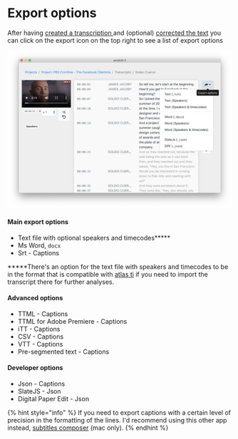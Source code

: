 # Export options

After having [created a transcription ](create-a-new-transcription/)and \(optional\) [corrected the text](correct-the-text-of-a-transcription.md) you can click on the export icon on the top right to see a list of export options

![](../.gitbook/assets/screen-shot-2020-04-27-at-8.18.28-pm.png)

#### Main export options

* Text file with  optional speakers and timecodes**\***
* Ms Word, `docx`
* Srt - Captions

**\***There's an option for the text file with speakers and timecodes to be in the format that is compatible with [atlas ti](https://atlasti.com/) if you need to import the transcript there for further analyses.

#### Advanced options 

* TTML - Captions
* TTML for Adobe Premiere - Captions
* iTT - Captions
* CSV - Captions
* VTT - Captions
* Pre-segmented text - Captions

#### Developer options

* Json - Captions
* SlateJS - Json 
* Digital Paper Edit - Json

{% hint style="info" %}
If you need to export captions with a certain level of precision in the formatting of the lines. I'd recommend using this other app instead, [subtitles composer](https://pietropassarelli.gitbooks.io/subtitlecomposer-app/content/) \(mac only\).
{% endhint %}

